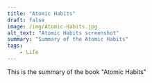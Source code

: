 ```yaml
---
title: "Atomic Habits"
draft: false
image: /img/Atomic-Habits.jpg
alt_text: "Atomic Habits screenshot"
summary: "Summary of the Atomic Habits"
tags:
    - Life
---
```

This is the summary of the book "Atomic Habits"